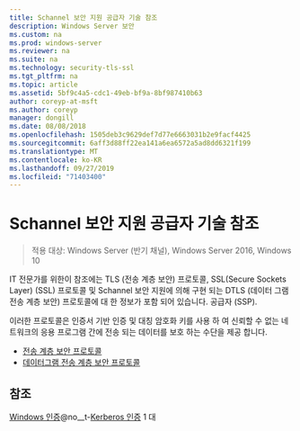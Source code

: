 ```yaml
---
title: Schannel 보안 지원 공급자 기술 참조
description: Windows Server 보안
ms.custom: na
ms.prod: windows-server
ms.reviewer: na
ms.suite: na
ms.technology: security-tls-ssl
ms.tgt_pltfrm: na
ms.topic: article
ms.assetid: 5bf9c4a5-cdc1-49eb-bf9a-8bf987410b63
author: coreyp-at-msft
ms.author: coreyp
manager: dongill
ms.date: 08/08/2018
ms.openlocfilehash: 1505deb3c9629def7d77e6663031b2e9facf4425
ms.sourcegitcommit: 6aff3d88ff22ea141a6ea6572a5ad8dd6321f199
ms.translationtype: MT
ms.contentlocale: ko-KR
ms.lasthandoff: 09/27/2019
ms.locfileid: "71403400"
---
```

# <a name="schannel-security-support-provider-technical-reference"></a>Schannel 보안 지원 공급자 기술 참조

>적용 대상: Windows Server (반기 채널), Windows Server 2016, Windows 10

IT 전문가를 위한이 참조에는 TLS (전송 계층 보안) 프로토콜, SSL(Secure Sockets Layer) (SSL) 프로토콜 및 Schannel 보안 지원에 의해 구현 되는 DTLS (데이터 그램 전송 계층 보안) 프로토콜에 대 한 정보가 포함 되어 있습니다. 공급자 (SSP).

이러한 프로토콜은 인증서 기반 인증 및 대칭 암호화 키를 사용 하 여 신뢰할 수 없는 네트워크의 응용 프로그램 간에 전송 되는 데이터를 보호 하는 수단을 제공 합니다.

- [전송 계층 보안 프로토콜](transport-layer-security-protocol.md)
- [데이터그램 전송 계층 보안 프로토콜](datagram-transport-layer-security-protocol.md)

## <a name="see-also"></a>참조
[Windows 인증](../windows-authentication/windows-authentication-overview.md)@no__t-[Kerberos 인증](../kerberos/kerberos-authentication-overview.md) 1 대


